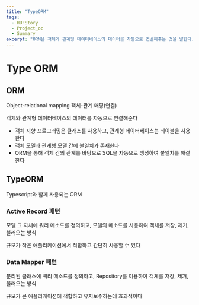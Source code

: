 ```yaml
---
title: "TypeORM"
tags:
  - HUFStory
  - Project_oc
  - Summary
excerpt: "ORM은 객체와 관계형 데이터베이스의 데이터를 자동으로 연결해주는 것을 말한다."
---
```


# Type ORM

## ORM

Object-relational mapping 객체-관계 매핑(연결)

객체와 관계형 데이터베이스의 데이터를 자동으로 연결해준다

- 객체 지향 프로그래밍은 클래스를 사용하고, 관계형 데이터베이스는 테이블을 사용한다
- 객체 모델과 관계형 모델 간에 불일치가 존재한다
- ORM을 통해 객체 간의 관계를 바탕으로 SQL을 자동으로 생성하여 불일치를 해결한다

## TypeORM

Typescript와 함께 사용되는 ORM

### Active Record 패턴

모델 그 자체에 쿼리 메소드를 정의하고, 모델의 메소드를 사용하여 객체를 저장, 제거, 불러오는 방식

규모가 작은 애플리케이션에서 적합하고 간단히 사용할 수 있다

### Data Mapper 패턴

분리된 클래스에 쿼리 메소드를 정의하고, Repository를 이용하여 객체를 저장, 제거, 불러오는 방식

규모가 큰 애플리케이션에 적합하고 유지보수하는데 효과적이다





